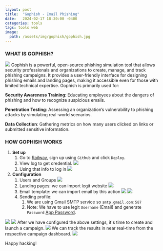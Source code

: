 ```yaml
---
layout: post
title:  "Gophish - Email Phishing"
date:   2024-02-17 18:30:00 -0400
categories: tools
tags: tools web
image:
  path: /assets/img/gophish/gophish.jpg
---
```


### WHAT IS GOPHISH?

![](/assets/img/gophish/intro.png)
Gophish is a powerful, open-source phishing simulation tool that allows security professionals and organizations to create, manage, and track phishing campaigns. It provides a user-friendly interface for designing phishing emails and landing pages, making it accessible even for those with limited technical expertise. Gophish is primarily used for:

**Security Awareness Training**: Educating employees about the dangers of phishing and how to recognize suspicious emails.

**Penetration Testing**: Assessing an organization’s vulnerability to phishing attacks by simulating real-world scenarios.

**Data Collection**: Gathering metrics on how many users clicked on links or submitted sensitive information.

### HOW GOPHISH WORKS

1. **Set up**
    1. Go to [Railway](https://railway.app/new/template/gEmUp6?referralCode=alphasec&ref=alphasec.io), sign up using `Github` and click `Deploy`.
    2. View log to get credential. ![](/assets/img/gophish/LogPassword.png)
    3. Using that info to log in ![](/assets/img/gophish/Login.png)
2. **Configuration**
    1. Users and Groups ![](/assets/img/gophish/UserGroup.png)
    2. Landing pages: we can import legit website ![](/assets/img/gophish/LandingPage.png)
    3. Email template: we can import email by this action
![](/assets/img/gophish/ImportMail.png)
![](/assets/img/gophish/Email.png)
    4. Sending profile:
        1. We are using Gmail SMTP service so `smtp.gmail.com:587`
        2. Note: We have to use legit `Username` (Email) and generate `Password`  [App Password](https://myaccount.google.com/apppasswords).
 
 ![](/assets/img/gophish/AppPassword.png)
 ![](/assets/img/gophish/MailProfile.png)
After we have configured the above settings, it's time to create and launch a campaign. ![](/assets/img/gophish/Campaign.png)
We can track the results in near real-time from the respective campaign dashboard.  ![](/assets/img/gophish/report.png)

Happy hacking!
